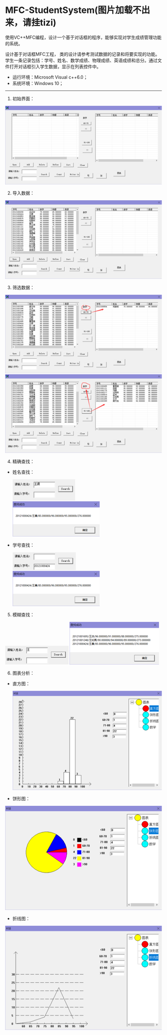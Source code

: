 # MFC-StudentSystem(图片加载不出来，请挂tizi)

使用VC++MFC编程，设计一个基于对话框的程序，能够实现对学生成绩管理功能的系统。

设计基于对话框MFC工程， 类的设计请参考测试数据的记录和将要实现的功能。学生一条记录包括：学号、姓名、数学成绩、物理成绩、英语成绩和总分。通过文件打开对话框引入学生数据，显示在列表控件中。

- 运行环境：Microsoft Visual c++6.0；
- 系统环境：Windows 10；

---

1. 初始界面：

<img src="https://github.com/xiaoyoumax/Images/blob/main/StudentSystem/%E5%9B%BE%E7%89%871.png" alt="img" style="zoom:60%;" />

2. 导入数据：

<img src="https://github.com/xiaoyoumax/Images/blob/main/StudentSystem/%E5%9B%BE%E7%89%872.png" alt="img" style="zoom:50%;" />

3. 筛选数据：

<img src="https://github.com/xiaoyoumax/Images/blob/main/StudentSystem/%E5%9B%BE%E7%89%873.png" alt="img" style="zoom:50%;" />

<img src="https://github.com/xiaoyoumax/Images/blob/main/StudentSystem/%E5%9B%BE%E7%89%874.png" alt="img" style="zoom:50%;" />

4. 精确查找：

- 姓名查找：

  <img src="https://github.com/xiaoyoumax/Images/blob/main/StudentSystem/%E5%9B%BE%E7%89%875.png" alt="img" style="zoom:50%;" />

  <img src="https://github.com/xiaoyoumax/Images/blob/main/StudentSystem/%E5%9B%BE%E7%89%876.png" alt="img" style="zoom:50%;" />

- 学号查找：

  <img src="https://github.com/xiaoyoumax/Images/blob/main/StudentSystem/%E5%9B%BE%E7%89%877.png" alt="img" style="zoom:50%;" />

  <img src="https://github.com/xiaoyoumax/Images/blob/main/StudentSystem/%E5%9B%BE%E7%89%878.png" alt="img" style="zoom:50%;" />

5. 模糊查找：

<img src="https://github.com/xiaoyoumax/Images/blob/main/StudentSystem/%E5%9B%BE%E7%89%879.png" alt="img" style="zoom:50%;" />

<img src="https://github.com/xiaoyoumax/Images/blob/main/StudentSystem/%E5%9B%BE%E7%89%8710.png" alt="img" style="zoom:50%;" />

6. 图表分析：

- 直方图：

  <img src="https://github.com/xiaoyoumax/Images/blob/main/StudentSystem/%E5%9B%BE%E7%89%8711.png" alt="img" style="zoom:67%;" />

- 饼形图：

<img src="https://github.com/xiaoyoumax/Images/blob/main/StudentSystem/%E5%9B%BE%E7%89%8712.png" alt="img" style="zoom:67%;" />

- 折线图：

  

<img src="https://github.com/xiaoyoumax/Images/blob/main/StudentSystem/%E5%9B%BE%E7%89%8713.png" alt="img" style="zoom:67%;" />
